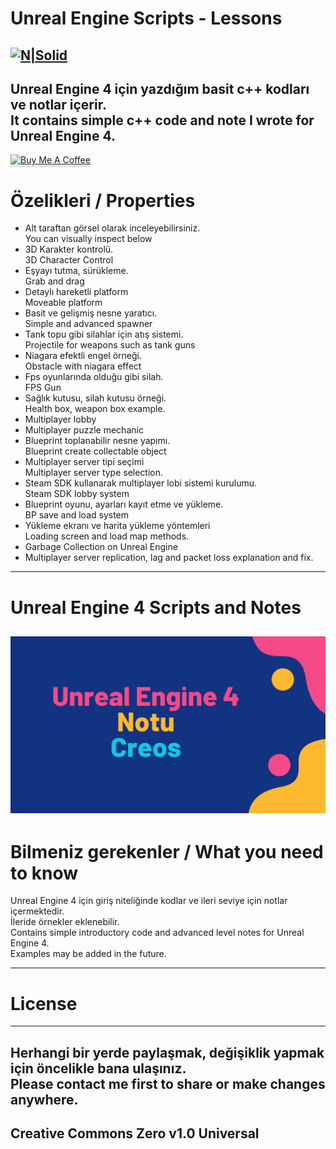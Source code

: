 <h1 class="code-line" data-line-start=0 data-line-end=1 ><a id="Unreal_Engine_Notlar_0"></a>Unreal Engine Scripts - Lessons</h1>
<h2 class="code-line" data-line-start=2 data-line-end=4 ><a id="NSolidhttpsplaylhgoogleusercontentcom4ChxU_bzuJe8ix7IC7fYOq5xH3rtDjDMFogy4NsF6l8jNH9Q_G7zQUWoZtWvkliyww2247h1264rwhttpwwwartistscompanydigital_2"></a><a href="http://www.artistscompany.tech"><img src="https://raw.githubusercontent.com/creosB/presentation/main/background.png" alt="N|Solid"></a></h2>
<h2 class="code-line" data-line-start=4 data-line-end=6 ><a id="Unreal_Engine_4_iin_yazdm_basit_c_scriptlerini_ierir_4"></a>Unreal Engine 4 için yazdığım basit c++ kodları ve notlar içerir.<br>
It contains simple c++ code and note I wrote for Unreal Engine 4.</h2>
<a href="https://www.buymeacoffee.com/creos" target="_blank"><img src="https://www.buymeacoffee.com/assets/img/custom_images/orange_img.png" alt="Buy Me A Coffee" style="height: 41px !important;width: 174px !important;box-shadow: 0px 3px 2px 0px rgba(190, 190, 190, 0.5) !important;-webkit-box-shadow: 0px 3px 2px 0px rgba(190, 190, 190, 0.5) !important;" ></a>
<h1 class="code-line" data-line-start=6 data-line-end=7 ><a id="zelikleri_6"></a>Özelikleri / Properties</h1>
<ul>
<li class="has-line-data" data-line-start="7" data-line-end="8">Alt taraftan görsel olarak inceleyebilirsiniz.<br>
You can visually inspect below</li>
<li class="has-line-data" data-line-start="7" data-line-end="8">3D Karakter kontrolü.<br>
3D Character Control</li>
<li class="has-line-data" data-line-start="7" data-line-end="8">Eşyayı tutma, sürükleme.<br>
Grab and drag</li>
<li class="has-line-data" data-line-start="7" data-line-end="8">Detaylı hareketli platform<br>
Moveable platform</li>
<li class="has-line-data" data-line-start="7" data-line-end="8">Basit ve gelişmiş nesne yaratıcı.<br>
Simple and advanced spawner</li>
<li class="has-line-data" data-line-start="7" data-line-end="8">Tank topu gibi silahlar için atış sistemi.<br>
Projectile for weapons such as tank guns</li>
<li class="has-line-data" data-line-start="7" data-line-end="8">Niagara efektli engel örneği.<br>
Obstacle with niagara effect</li>
<li class="has-line-data" data-line-start="7" data-line-end="8">Fps oyunlarında olduğu gibi silah.<br>
FPS Gun</li>
<li class="has-line-data" data-line-start="7" data-line-end="8">Sağlık kutusu, silah kutusu örneği.<br>
Health box, weapon box example.</li>
<li class="has-line-data" data-line-start="7" data-line-end="8">Multiplayer lobby</li>
<li class="has-line-data" data-line-start="7" data-line-end="8">Multiplayer puzzle mechanic</li>
<li class="has-line-data" data-line-start="7" data-line-end="8">Blueprint toplanabilir nesne yapımı.<br>
Blueprint create collectable object</li>
<li class="has-line-data" data-line-start="7" data-line-end="8">Multiplayer server tipi seçimi<br>
Multiplayer server type selection.</li>
<li class="has-line-data" data-line-start="7" data-line-end="8">Steam SDK kullanarak multiplayer lobi sistemi kurulumu.<br>
Steam SDK lobby system</li>
<li class="has-line-data" data-line-start="7" data-line-end="8">Blueprint oyunu, ayarları kayıt etme ve yükleme.<br>
BP save and load system</li>
<li class="has-line-data" data-line-start="7" data-line-end="8">Yükleme ekranı ve harita yükleme yöntemleri<br>
Loading screen and load map methods.</li>
<li class="has-line-data" data-line-start="7" data-line-end="8">Garbage Collection on Unreal Engine</li>
<li class="has-line-data" data-line-start="7" data-line-end="8">Multiplayer server replication, lag and packet loss explanation and fix.</li>
</ul>
<hr>
<h1 class="code-line" data-line-start=9 data-line-end=10 ><a id="Resimli_Konu_Anlatm_9"></a>Unreal Engine 4 Scripts and Notes</h1>
<h2 class="code-line" data-line-start=14 data-line-end=16 ><a id="An_old_rock_in_the_deserthttpsrawgithubusercontentcomcreosBCPPdersveorneklerimainresim1png_C_Konu_anlatmhttpsgithubcomcreosBCPPdersveornekleriblobmaincppanlatC4B1mpdf_14"></a><a href="https://github.com/creosB/UnrealScripts/blob/main/UE4%20Not.pdf"><img src="https://raw.githubusercontent.com/creosB/UnrealScripts/main/Outline_Table%20of%20Contents.png" alt="An old rock in the desert" title="Unreal Engine"></a></h2>
<h1 class="code-line" data-line-start=13 data-line-end=14 ><a id="Bilmeniz_gerekenler_13"></a>Bilmeniz gerekenler / What you need to know</h1>
<p class="has-line-data" data-line-start="14" data-line-end="16">Unreal Engine 4 için giriş niteliğinde kodlar ve ileri seviye için notlar içermektedir.<br>
İleride örnekler eklenebilir.<br>
Contains simple introductory code and advanced level notes for Unreal Engine 4.<br>
Examples may be added in the future.</p>
</blockquote>
<hr>
<h1 class="code-line" data-line-start=17 data-line-end=18 ><a id="License_17"></a>License</h1>
<hr>
<h2 class="code-line" data-line-start=19 data-line-end=21 ><a id="Herhangi_bir_yerde_paylamak_deiiklik_yapmak_iin_ncelikle_bana_ulanz_19"></a>Herhangi bir yerde paylaşmak, değişiklik yapmak için öncelikle bana ulaşınız.<br>
Please contact me first to share or make changes anywhere.</h2>
<h2 class="code-line" data-line-start=21 data-line-end=23 ><a id="Creative_Commons_Zero_v10_Universal_21"></a>Creative Commons Zero v1.0 Universal</h2>
